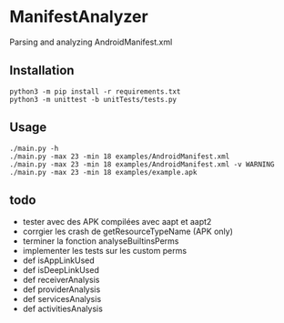 # ManifestAnalyzer
Parsing and analyzing AndroidManifest.xml


## Installation

```
python3 -m pip install -r requirements.txt
python3 -m unittest -b unitTests/tests.py
```

## Usage

```
./main.py -h
./main.py -max 23 -min 18 examples/AndroidManifest.xml
./main.py -max 23 -min 18 examples/AndroidManifest.xml -v WARNING
./main.py -max 23 -min 18 examples/example.apk
```

## todo
- tester avec des APK compilées avec aapt et aapt2
- corrgier les crash de getResourceTypeName (APK only)
- terminer la fonction analyseBuiltinsPerms
- implementer les tests sur les custom perms
- def isAppLinkUsed 
- def isDeepLinkUsed 
- def receiverAnalysis 
- def providerAnalysis
- def servicesAnalysis
- def activitiesAnalysis